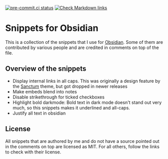[![pre-commit.ci status](https://results.pre-commit.ci/badge/github/klieret/obsidian-snippets/main.svg)](https://results.pre-commit.ci/latest/github/klieret/obsidian-snippets/main)
[![Check Markdown links](https://github.com/klieret/obsidian-snippets/actions/workflows/check-links.yaml/badge.svg)](https://github.com/klieret/obsidian-snippets/actions/workflows/check-links.yaml)

# Snippets for Obsidian

This is a collection of the snippets that I use for [Obsidian][obsidian].
Some of them are contributed by various people and are credited in comments
on top of the file.

## Overview of the snippets

- Display internal links in all caps. This was
  originally a design feature by the [Sanctum][sanctum] theme, but got dropped in
  newer releases
- Make embeds blend into notes
- Disable strikethrough for ticked checkboxes
- Highlight bold darkmode: Bold text in dark mode doesn't stand out very much, so
  this snippets makes it underlined and all-caps.
- Justify all text in obsidian

[obsidian]: https://obsidian.md/
[sanctum]: https://github.com/jdanielmourao/obsidian-sanctum/

## License

All snippets that are authored by me and do not have a source pointed out in the
comments on top are licensed as MIT. For all others, follow the links to check
with their license.

